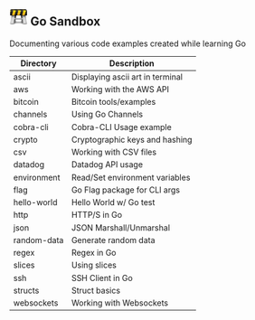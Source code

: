 ## ![icon](https://github.com/cvasq/go-sandbox/blob/master/icon.png) Go Sandbox

Documenting various code examples created while learning Go

| Directory     | Description                      |
| ------------- |-------------                     |
| ascii         | Displaying ascii art in terminal |
| aws           | Working with the AWS API         |
| bitcoin       | Bitcoin tools/examples           |
| channels      | Using Go Channels                |
| cobra-cli     | Cobra-CLI Usage example          |
| crypto        | Cryptographic keys and hashing   |
| csv           | Working with CSV files           |
| datadog       | Datadog API usage                |
| environment   | Read/Set environment variables   |
| flag          | Go Flag package for CLI args     |
| hello-world   | Hello World w/ Go test           |
| http          | HTTP/S in Go                     |
| json          | JSON Marshall/Unmarshal          |
| random-data   | Generate random data             |
| regex         | Regex in Go                      |
| slices        | Using slices                     |
| ssh           | SSH Client in Go                 |
| structs       | Struct basics                    |
| websockets    | Working with Websockets          |

